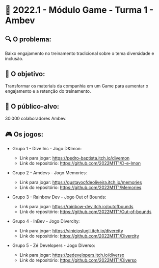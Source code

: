 # 🙋‍ 2022.1 - Módulo Game - Turma 1 - Ambev

## 🔍 O problema:
Baixo engajamento no treinamento tradicional sobre o tema diversidade e inclusão.

## 🎯 O objetivo:
Transformar os materiais da companhia em um Game para aumentar o engajamento e a retenção do treinamento.

## 🧩 O público-alvo:
30.000 colaboradores Ambev.

## 🎮 Os jogos:

- Grupo 1 - Dive Inc - Jogo D&Imon:
  - Link para jogar: https://pedro-baptista.itch.io/divemon
  - Link do repositório: https://github.com/2022M1T1/D-e-Imon

- Grupo 2 - Amdevs - Jogo Memories:
  - Link para jogar: https://gustavoofdeoliveira.itch.io/memories
  - Link do repositório: https://github.com/2022M1T1/Memories 

- Grupo 3 - Rainbow Dev - Jogo Out of Bounds:
  - Link para jogar: https://rainbow-dev.itch.io/outofbounds
  - Link do repositório: https://github.com/2022M1T1/Out-of-bounds

- Grupo 4 - InBev - Jogo Divercity:
  - Link para jogar: https://vinicioslugli.itch.io/divercity
  - Link do repositório: https://github.com/2022M1T1/Divercity

- Grupo 5 - Zé Developers - Jogo Diverso:
  - Link para jogar: https://zedevelopers.itch.io/diverso
  - Link do repositório: https://github.com/2022M1T1/Diverso
